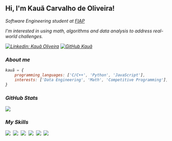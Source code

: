<h2> Hi, I'm Kauã Carvalho de Oliveira!</h2>
<p><em>Software Engineering student at <a href="https://www.fiap.com.br/">FIAP</a> </br>
<p><em>I'm interested in using math, algorithms and data analysis to address real-world challenges.</br>

    

[![Linkedin: Kauã Oliveira](https://img.shields.io/badge/-Kaua%20Oliveira-blue?style=flat-square&logo=Linkedin&logoColor=white&link=https://www.linkedin.com/in/kaua-carvalho-4b198a222/)](https://www.linkedin.com/in/kaua-carvalho-4b198a222/) [![GitHub Kauã](https://img.shields.io/github/followers/erasedmyself?label=follow&style=social)](https://github.com/erasedmyself)

### About me

```javascript
kauã = {
    programming_languages: ['C/C++', 'Python', 'JavaScript'],
    interests: ['Data Engineering', 'Math', 'Competitive Programming'],
}
```
### GitHub Stats

<img src="https://github-readme-stats.vercel.app/api?username=erasedmyself&show_icons=true&count_private=true&hide_border=true&theme=radical&title_color=39d5ff&text_color=39d5ff" align="center" />

### My Skills

<img src="https://img.shields.io/badge/C++-%2300599C.svg?logo=c%2B%2B&logoColor=white"> 
<img src="https://img.shields.io/badge/CSS-1572B6?logo=css3&logoColor=fff"> 
<img src="https://img.shields.io/badge/HTML-%23E34F26.svg?logo=html5&logoColor=white"> 
<img src="https://img.shields.io/badge/JavaScript-F7DF1E?logo=javascript&logoColor=000"> 
<img src="https://img.shields.io/badge/Python-3776AB?logo=python&logoColor=fff"> 
<img src="https://img.shields.io/badge/MySQL-4479A1?logo=mysql&logoColor=fff"> 
